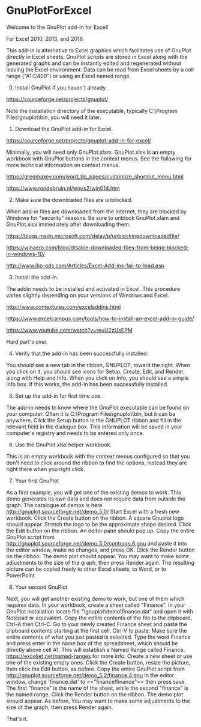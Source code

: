 # GnuPlotForExcel

Welcome to the GnuPlot add-in for Excel! 

For Excel 2010, 2013, and 2016. 

This add-in is alternative to Excel graphics which facilitates use of GnuPlot directly in Excel sheets. GnuPlot scripts are stored in Excel along with the generated graphs and can be instantly edited and regenerated without leaving the Excel environment. Data can be read from Excel sheets by a cell range ("A1:C400") or using an Excel named range. 

0. Install GnuPlot if you haven't already. 

https://sourceforge.net/projects/gnuplot/ 

Note the installation directory of the executable, typically C:\Program Files\gnuplot\bin, you will need it later. 

1. Download the GnuPlot add-in for Excel. 

https://sourceforge.net/projects/gnuplot-add-in-for-excel/ 

Minimally, you will need only GnuPlot.xlam. GnuPlot.xlsx is an empty workbook with GnuPlot buttons in the context menus. See the following for more technical information on context menus. 

https://gregmaxey.com/word_tip_pages/customize_shortcut_menu.html

https://www.rondebruin.nl/win/s2/win014.htm 

2. Make sure the downloaded files are unblocked. 

When add-in files are downloaded from the Internet, they are blocked by Windows for "security" reasons. Be sure to unblock GnuPlot.xlam and GnuPlot.xlsx immediately after downloading them. 

https://blogs.msdn.microsoft.com/delay/p/unblockingdownloadedfile/ 

https://winaero.com/blog/disable-downloaded-files-from-being-blocked-in-windows-10/ 

http://www.jkp-ads.com/Articles/Excel-Add-ins-fail-to-load.asp 

3. Install the add-in. 

The addin needs to be installed and activated in Excel. This procedure varies slightly depending on your versions of Windows and Excel.

http://www.contextures.com/exceladdins.html 

https://www.excelcampus.com/tools/how-to-install-an-excel-add-in-guide/ 

https://www.youtube.com/watch?v=reuU2zUsEPM 

Hard part's over.

4. Verify that the add-in has been successfully installed. 

You should see a new tab in the ribbon, GNUPLOT, toward the right. When you click on it, you should see icons for Setup, Create, Edit, and Render, along with Help and Info. When you click on Info, you should see a simple info box. If this works, the add-in has been successfully installed.

5. Set up the add-in for first time use. 

The add-in needs to know where the GnuPlot executable can be found on your computer. Often it is C:\Program Files\gnuplot\bin, but it can be anywhere. Click the Setup button in the GNUPLOT ribbon and fill in the relevant field in the dialogue box. This information will be saved in your computer's registry and needs to be entered only once. 

6. Use the GnuPlot.xlsx helper workbook. 

This is an empty workbook with the context menus configured so that you don't need to click around the ribbon to find the options, instead they are right there when you right click.

7. Your first GnuPlot 

As a first example, you will get one of the existing demos to work. This demo generates its own data and does not require data from outside the graph. The catalogue of demos is here http://gnuplot.sourceforge.net/demo_5.0/ Start Excel with a fresh new workbook. Click the Create button on the ribbon. A square Gnuplot logo should appear. Stretch the logo to be the approximate shape desired. Click the Edit button on the ribbon. An editor pane should pop up. Copy the entire GnuPlot script from http://gnuplot.sourceforge.net/demo_5.0/contours.6.gnu and paste it into the editor window, make no changes, and press OK. Click the Render button on the ribbon. The demo plot should appear. You may want to make some adjustments to the size of the graph, then press Render again. The resulting picture can be copied freely to other Excel sheets, to Word, or to PowerPoint. 

8. Your second GnuPlot 

Next, you will get another existing demo to work, but one of them which requires data. In your workbook, create a sheet called "Finance". In your GnuPlot installation locate file "\gnuplot\demo\finance.dat" and open it with Notepad or equivalent. Copy the entire contents of the file to the clipboard, Ctrl-A then Ctrl-C. Go to your newly created Finance sheet and paste the clipboard contents starting at the first cell. Ctrl-V to paste. Make sure the entire contents of what you just pasted is selected. Type the word Finance and press enter in the name box of the spreadsheet, which should be directly above cell A1. This will establish a Named Range called Finance. https://exceljet.net/named-ranges for more info. Create a new sheet or use one of the existing empty ones. Click the Create button, resize the picture, then click the Edit button, as before. Copy the entire GnuPlot script from http://gnuplot.sourceforge.net/demo_5.2/finance.4.gnu In the editor window, change 'finance.dat' to <<"finance!finance">> then press save. The first "finance" is the name of the sheet, while the second "finance" is the named range. Click the Render button on the ribbon. The demo plot should appear. As before, You may want to make some adjustments to the size of the graph, then press Render again. 

That's it.
